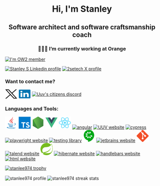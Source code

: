 <h1 align="center">Hi, I'm Stanley</h1>
<h2 align="center">Software architect and software craftsmanship coach</h2>
<h3 align="center">🧑🏽‍💼 I’m currently working at Orange</h3>
<a href="https://www.ow2.org/view/About/OW2_Introduction"><img src="https://www.ow2.org/bin/download/ow2-services/registration/OW2_Member_Icon.png" style="height:10em" alt="I'm OW2 member"/></a>
<p align="left">
<a href="https://www.linkedin.com/in/stanley-s-88a34b52" target="_blank">
<img src="https://img.shields.io/badge/linkedin--lightgrey?logo=linkedin&style=for-the-badge&logoColor=blue&labelColor=333333&color=333333" alt="Stanley S Linkedin profile" /></a>
<a href="https://twitter.com/2setech" target="_blank"><img src="https://img.shields.io/twitter/follow/2setech?style=for-the-badge&logo=twitter&logoColor=blue&labelColor=333333&color=333333" alt="2setech X profile"/></a>
</p>

<h3 align="left">Want to contact me?</h3>
<p align="left">
<a href="https://twitter.com/2setech" target="_blank">
    <img align="center" src="https://raw.githubusercontent.com/devicons/devicon/master/icons/twitter/twitter-original.svg" alt="2setech X profile" height="30" width="40" /></a>
<a href="https://www.linkedin.com/in/stanley-s-88a34b52" target="_blank">
    <img align="center" src="https://raw.githubusercontent.com/devicons/devicon/master/icons/linkedin/linkedin-original.svg" alt="Linkedin profile" height="30" width="40" /></a>
<a href="https://www.discord.com/invite/8kEeQYWt" target="_blank">
    <img align="center" src="https://raw.githubusercontent.com/rahuldkjain/github-profile-readme-generator/master/src/images/icons/Social/discord.svg" alt="Uuv's citizens discord" height="30" width="40" /></a>
</p>

<h3 align="left">Languages and Tools:</h3>
<p align="left">
    <a href="https://www.java.com" target="_blank" rel="noreferrer">
        <img src="https://raw.githubusercontent.com/devicons/devicon/master/icons/java/java-original.svg" alt="java website" width="40" height="40" /></a>
    <a href="https://www.typescriptlang.org" target="_blank" rel="noreferrer">
        <img src="https://raw.githubusercontent.com/devicons/devicon/master/icons/typescript/typescript-original.svg" alt="typescript website" width="40" height="40" /></a>
    <a href="https://nodejs.org" target="_blank" rel="noreferrer"> <img src="https://raw.githubusercontent.com/devicons/devicon/master/icons/nodejs/nodejs-original.svg" alt="nodejs website" width="40" height="40" /></a>
    <a href="https://vuejs.org" target="_blank" rel="noreferrer"> <img src="https://raw.githubusercontent.com/devicons/devicon/master/icons/vuejs/vuejs-original.svg" alt="vuejs website" width="40" height="40" /></a>
    <a href="https://react.dev" target="_blank" rel="noreferrer"> <img src="https://raw.githubusercontent.com/devicons/devicon/master/icons/react/react-original.svg" alt="react website" width="40" height="40" /></a>
    <a href="https://angular.io" target="_blank" rel="noreferrer"> <img src="https://angular.io/assets/images/logos/angular/angular.svg" alt="angular" width="40" height="40" /></a>
     <a href="https://orange-opensource.github.io/uuv" target="_blank" rel="noreferrer">
        <img src="https://orange-opensource.github.io/uuv/img/uuv.png" alt="UUV website" width="40" height="40" /></a>  
    <a href="https://www.cypress.io" target="_blank" rel="noreferrer">
        <img src="https://docs.cypress.io/img/logo/cypress-logo-dark.png" alt="cypress" width="60" height="40" /></a>
    <a href="https://playwright.dev" target="_blank" rel="noreferrer">
        <img src="https://playwright.dev/img/playwright-logo.svg" alt="playwright website" width="40" height="40" /></a>
    <a href="https://testing-library.com" target="_blank" rel="noreferrer">
        <img src="https://testing-library.com/img/octopus-64x64.png" alt="testing library" width="40" height="40" /></a>
  <a href="https://cucumber.io" target="_blank" rel="noreferrer">
        <img src="https://raw.githubusercontent.com/devicons/devicon/master/icons/cucumber/cucumber-plain.svg" alt="cucumber website" width="40" height="40" /></a>
  <a href="https://www.jetbrains.com" target="_blank" rel="noreferrer">
        <img src="https://www.vectorlogo.zone/logos/jetbrains/jetbrains-icon.svg" alt="jetbrains website" width="40" height="40" /></a>
    <a href="https://git-scm.com" target="_blank" rel="noreferrer"> <img src="https://raw.githubusercontent.com/devicons/devicon/master/icons/git/git-original.svg" alt="git website" width="40" height="40" /></a>
   <a href="https://www.talend.com" target="_blank" rel="noreferrer">
        <img src="https://www.vectorlogo.zone/logos/talend/talend-icon.svg" alt="talend website" width="40" height="40" /></a>
    <a href="https://spring.io/projects/spring-boot" target="_blank" rel="noreferrer">
        <img src="https://raw.githubusercontent.com/devicons/devicon/master/icons/spring/spring-original.svg" alt="spring website" width="40" height="40" /></a>
    <a href="https://hibernate.org" target="_blank" rel="noreferrer">
        <img src="https://www.vectorlogo.zone/logos/hibernate/hibernate-ar21.svg" alt="hibernate website" width="70" height="50" /></a>
   <a href="https://handlebarsjs.com" target="_blank" rel="noreferrer">
        <img src="https://img.shields.io/badge/Handlebars.js-000000.svg?style=for-the-badge&logo=handlebarsdotjs&logoColor=white" alt="handlebars website" width="70" height="40" /></a>
  <a href="https://www.w3.org/html" target="_blank" rel="noreferrer">
        <img src="https://img.shields.io/badge/HTML5-E34F26.svg?style=for-the-badge&logo=HTML5&logoColor=white" alt="html website" width="60" height="40" /></a>
</p>

<p align="left">
    <a href="https://github.com/ryo-ma/github-profile-trophy"><img src="https://github-profile-trophy.vercel.app/?username=stanlee974&theme=monokai" alt="stanlee974 trophy" /></a>
</p>

<p>
    <img align="center" src="https://github-readme-stats.vercel.app/api?username=stanlee974&show_icons=true&locale=en&theme=monokai" alt="stanlee974 profile" />
    <img align="center" src="https://github-readme-streak-stats.herokuapp.com/?user=stanlee974&theme=monokai" alt="stanlee974 streak stats" />
</p>
